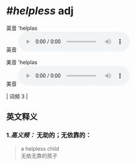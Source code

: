 # ***\#helpless*** adj
英音 'helpləs  
英音
<audio src="./media/helpless-B.aac" controls="controls"></audio>

美音 'helpləs  
美音
<audio src="./media/helpless.aac" controls="controls"></audio>



| 词频 3 |  

英文释义
---
### 1.*高义频：* **无助的；无依靠的：**  

 > a helpless child  
 > 无依无靠的孩子    


